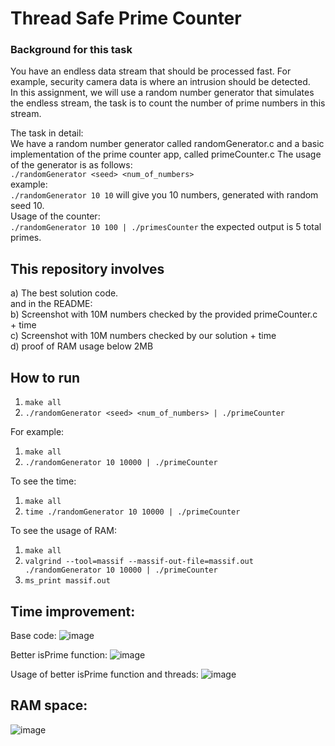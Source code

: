# Thread Safe Prime Counter

### Background for this task </br>
You have an endless data stream that should be processed fast. For example, security camera data is where an 
intrusion should be detected.</br>
In this assignment, we will use a random number generator that simulates the endless stream, the task is to count the number of prime numbers in this stream.</br>

The task in detail:</br>
We have a random number generator called randomGenerator.c and a basic implementation of the prime counter app, called primeCounter.c
The usage of the generator is as follows:</br>
``` ./randomGenerator <seed> <num_of_numbers> ``` </br>
example: </br>
``` ./randomGenerator 10 10 ``` will give you 10 numbers, generated with random seed 10. </br>
Usage of the counter: </br>
``` ./randomGenerator 10 100 | ./primesCounter ``` the expected output is 5 total primes. </br>

## This repository involves
a) The best solution code. </br>
and in the README: </br>
b) Screenshot with 10M numbers checked by the provided primeCounter.c + time </br>
c) Screenshot with 10M numbers checked by our solution + time </br>
d) proof of RAM usage below 2MB </br>

## How to run
1. ``` make all ```
2. ``` ./randomGenerator <seed> <num_of_numbers> | ./primeCounter ```

For example:
1. ``` make all ```
2. ``` ./randomGenerator 10 10000 | ./primeCounter ```

To see the time:
1. ``` make all ```
2. ``` time ./randomGenerator 10 10000 | ./primeCounter ```

To see the usage of RAM:
1. ``` make all ```
2. ``` valgrind --tool=massif --massif-out-file=massif.out ./randomGenerator 10 10000 | ./primeCounter  ```
3. ``` ms_print massif.out ```
 

## Time improvement:
Base code:
![image](https://github.com/annapinchuk/thread_safe_prime_counter/assets/78349342/400ad7d4-295d-4b78-b362-8dd170faf42e)

Better isPrime function:
![image](https://github.com/annapinchuk/thread_safe_prime_counter/assets/78349342/90164e16-bca2-4856-999b-78e6b5bdcb04)

Usage of better isPrime function and threads:
![image](https://github.com/annapinchuk/thread_safe_prime_counter/assets/78349342/7469aae7-d38b-42b8-96ae-4923b8b236a1)

## RAM space:
![image](https://github.com/annapinchuk/thread_safe_prime_counter/assets/78349342/c978b7e1-297b-4bf3-8546-e803d4a3b6b1)

